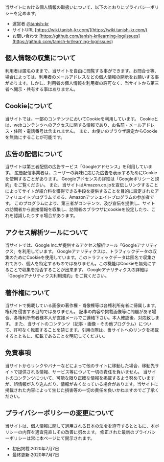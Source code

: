 当サイトにおける個人情報の取扱いについて、以下のとおりにプライバシーポリシーを定めます。

- 運営者 [@tanish-kr](https://tanish-kr.github.io/)
- サイトURL [https://wiki.tanish-kr.com/](https://wiki.tanish-kr.com/)
- お問い合わせ [https://github.com/tanish-kr/learning-log/issues](https://github.com/tanish-kr/learning-log/issues)

## 個人情報の収集について
利用者は匿名のままで、当サイトを自由に閲覧する事ができます。お問合せ等、場合によっては、利用者のメールアドレスなどの個人情報の開示をお願いする事があります。しかし、利用者の個人情報を利用者の許可なく、当サイトから第三者へ開示・共有する事はありません。

## Cookieについて
当サイトでは、一部のコンテンツにおいてCookieを利用しています。
Cookieとは、webコンテンツへのアクセスに関する情報であり、お名前・メールアドレス・住所・電話番号は含まれません。
また、お使いのブラウザ設定からCookieを無効にすることが可能です。

## 広告の配信について
当サイトは第三者配信の広告サービス「Googleアドセンス」を利用しています。
広告配信事業者は、ユーザーの興味に応じた広告を表示するためにCookieを使用することがあります。
Googleアドセンスの詳細は「Googleポリシーと規約」をご覧ください。
また、当サイトはAmazon.co.jpを宣伝しリンクすることによってサイトが紹介料を獲得できる手段を提供することを目的に設定されたアフィリエイトプログラムである、Amazonアソシエイトプログラムの参加者です。
このプログラムにより、第三者がコンテンツ、及び宣伝を提供し、サイトの訪問者から直接情報を収集し、訪問者のブラウザにcookieを設定したり、これを認識したりする場合があります。

## アクセス解析ツールについて
当サイトでは、Google Inc.が提供するアクセス解析ツール「Googleアナリティクス」を利用しています。
Googleアナリティクスは、トラフィックデータの収集のためにCookieを使用しています。このトラフィックデータは匿名で収集されており、個人を特定するものではありません。この機能はCookieを無効にすることで収集を拒否することが出来ます。
Googleアナリティクスの詳細は「Googleアナリティクス利用規約」をご覧ください。

## 著作権について
当サイトで掲載している画像の著作権・肖像権等は各権利所有者に帰属します。権利を侵害する目的ではありません。
記事の内容や掲載画像等に問題がある場合、各権利所有者様本人が直接メールでご連絡下さい。本人確認後、対応致します。
また、当サイトのコンテンツ（記事・画像・その他プログラム）について、許可なく転載することを禁じます。引用の際は、当サイトへのリンクを掲載するとともに、転載であることを明記してください。

## 免責事項
当サイトからリンクやバナーなどによって他のサイトに移動した場合、移動先サイトで提供される情報、サービス等について一切の責任を負いません。
当サイトのコンテンツについて、可能な限り正確な情報を掲載するよう努めていますが、誤情報が入り込んだり、情報が古くなっている場合があります。当サイトに掲載された内容によって生じた損害等の一切の責任を負いかねますのでご了承ください。

## プライバシーポリシーの変更について
当サイトは、個人情報に関して適用される日本の法令を遵守するとともに、本ポリシーの内容を適宜見直しその改善に努めます。
修正された最新のプライバシーポリシーは常に本ページにて開示されます。

- 初出掲載:2020年7月7日
- 最終更新:2020年7月7日
